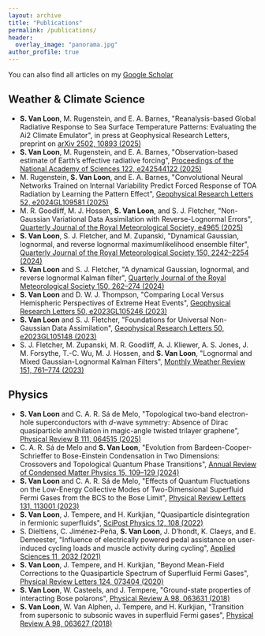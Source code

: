 ```yaml
---
layout: archive
title: "Publications"
permalink: /publications/
header:
  overlay_image: "panorama.jpg"
author_profile: true
---
```


You can also find all articles on my [Google Scholar](https://scholar.google.com/citations?user=6h7ft20AAAAJ&hl=en)

## Weather & Climate Science

* **S. Van Loon**, M. Rugenstein, and E. A. Barnes, "Reanalysis-based Global Radiative Response to Sea Surface Temperature Patterns: Evaluating the Ai2 Climate Emulator", in press at Geophysical Research Letters, preprint on [arXiv 2502, 10893 (2025)](https://doi.org/10.48550/arXiv.2502.10893)
* **S. Van Loon**, M. Rugenstein, and E. A. Barnes, "Observation-based estimate of Earth’s effective radiative forcing", [Proceedings of the National Academy of Sciences 122, e242544122 (2025)](https://doi.org/10.1073/pnas.2425445122)
* M. Rugenstein, **S. Van Loon**, and E. A. Barnes, "Convolutional Neural Networks Trained on Internal Variability Predict Forced Response of TOA Radiation by Learning the Pattern Effect", [Geophysical Research Letters 52, e2024GL109581 (2025)](https://doi.org/10.1029/2024GL109581)
* M. R. Goodliff, M. J. Hossen, **S. Van Loon**, and S. J. Fletcher, "Non-Gaussian Variational Data Assimilation with Reverse-Lognormal Errors", [Quarterly Journal of the Royal Meteorological Society, e4965 (2025)](https://doi.org/10.1002/qj.4965)
* **S. Van Loon**, S. J. Fletcher, and M. Zupanski, "Dynamical Gaussian, lognormal, and reverse lognormal maximumlikelihood ensemble filter", [Quarterly Journal of the Royal Meteorological Society 150, 2242–2254 (2024)](https://doi.org/10.1002/qj.4706)
* **S. Van Loon** and S. J. Fletcher, "A dynamical Gaussian, lognormal, and reverse lognormal Kalman filter", [Quarterly Journal of the Royal Meteorological Society 150, 262–274 (2024)](https://doi.org/10.1002/qj.4595)
* **S. Van Loon** and D. W. J. Thompson, "Comparing Local Versus Hemispheric Perspectives of Extreme Heat Events", [Geophysical Research Letters 50, e2023GL105246 (2023)](https://doi.org/10.1029/2023GL105246)
* **S. Van Loon** and S. J. Fletcher, "Foundations for Universal Non-Gaussian Data Assimilation", [Geophysical Research Letters 50, e2023GL105148 (2023)](https://doi.org/10.1029/2023GL105148)
* S. J. Fletcher, M. Zupanski, M. R. Goodliff, A. J. Kliewer, A. S. Jones, J. M. Forsythe, T.-C. Wu, M. J. Hossen, and **S. Van Loon**, "Lognormal and Mixed Gaussian-Lognormal Kalman Filters", [Monthly Weather Review 151, 761–774 (2023)](https://doi.org/10.1175/MWR-D-22-0072.1)

## Physics

* **S. Van Loon** and C. A. R. Sá de Melo, "Topological two-band electron-hole superconductors with *d*-wave symmetry: Absence of Dirac quasiparticle annihilation in magic-angle twisted trilayer graphene", [Physical Review B 111, 064515 (2025)](https://doi.org/10.1103/PhysRevB.111.064515)
* C. A. R. Sá de Melo and **S. Van Loon**, "Evolution from Bardeen-Cooper-Schrieffer to Bose-Einstein Condensation in Two Dimensions: Crossovers and Topological Quantum Phase Transitions", [Annual Review of Condensed Matter Physics 15, 109–129 (2024)](https://doi.org/10.1146/annurev-conmatphys-032922-115341)
* **S. Van Loon** and C. A. R. Sá de Melo, "Effects of Quantum Fluctuations on the Low-Energy Collective Modes of Two-Dimensional Superfluid Fermi Gases from the BCS to the Bose Limit", [Physical Review Letters 131, 113001 (2023)](https://doi.org/10.1103/PhysRevLett.131.113001)
* **S. Van Loon**, J. Tempere, and H. Kurkjian, "Quasiparticle disintegration in fermionic superfluids", [SciPost Physics 12, 108 (2022)](https://doi.org/10.21468/SciPostPhys.12.3.108)
* S. Dieltiens, C. Jiménez-Peña, **S. Van Loon**, J. D’hondt, K. Claeys, and E. Demeester, "Influence of electrically powered pedal assistance on user-induced cycling loads and muscle activity during cycling", [Applied Sciences 11, 2032 (2021)](https://doi.org/10.3390/app11052032)
* **S. Van Loon**, J. Tempere, and H. Kurkjian, "Beyond Mean-Field Corrections to the Quasiparticle Spectrum of Superfluid Fermi Gases", [Physical Review Letters 124, 073404 (2020)](https://doi.org/10.1103/PhysRevLett.124.073404)
* **S. Van Loon**, W. Casteels, and J. Tempere, "Ground-state properties of interacting Bose polarons", [Physical Review A 98, 063631 (2018)](https://doi.org/10.1103/PhysRevA.98.063631)
* **S. Van Loon**, W. Van Alphen, J. Tempere, and H. Kurkjian, "Transition from supersonic to subsonic waves in superfluid Fermi gases", [Physical Review A 98, 063627 (2018)](https://doi.org/10.1103/PhysRevA.98.063627)